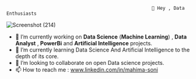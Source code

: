                                                          👋 Hey , Data Enthusiasts
                                                         


![Screenshot (214)](https://user-images.githubusercontent.com/91668225/195301776-06092c78-3dfc-4a9a-82ea-95cfbd4932d9.png)


- 👀 I’m currently working on **Data Science** (**Machine Learning**) , **Data Analyst** , **PowerBi** and **Artificial Intelligence** projects.
- 🌱 I’m currently learning Data Science And Artificial Intelligence to the depth of its core.
- 💞️ I’m looking to collaborate on open Data science projects.
- 📫 How to reach me : www.linkedin.com/in/mahima-soni

<!---
Mahima1729/Mahima1729 is a ✨ special ✨ repository because its `README.md` (this file) appears on your GitHub profile.
You can click the Preview link to take a look at your changes.
--->
